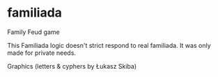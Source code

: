 # familiada
Family Feud game

This Familiada logic doesn't strict respond to real familiada.
It was only made for private needs.

Graphics (letters & cyphers by Łukasz Skiba)
